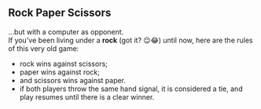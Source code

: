 ## Rock Paper Scissors
...but with a computer as opponent.  
If you've been living under a __rock__ (got it? 😉😂) until now, here are the rules of this very old game:
* rock wins against scissors; 
* paper wins against rock; 
* and scissors wins against paper. 
* if both players throw the same hand signal, it is considered a tie, and play resumes until there is a clear winner.
